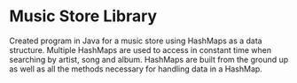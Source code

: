 # Music Store Library

Created program in Java for a music store using HashMaps as a data structure. Multiple HashMaps are used to 
access in constant time when searching by artist, song and album. HashMaps are built from the ground up as well as 
all the methods necessary for handling data in a HashMap.
